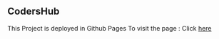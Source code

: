 ## CodersHub
This Project is deployed in Github Pages
To visit the page : Click [here](https://dud3-droid.github.io/Codershub/)
